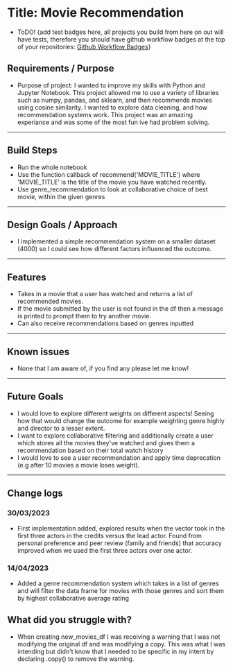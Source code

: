 # Title: Movie Recommendation

- ToDO!
  {add test badges here, all projects you build from here on out will have tests, therefore you should have github workflow badges at the top of your repositories: [Github Workflow Badges](https://docs.github.com/en/actions/monitoring-and-troubleshooting-workflows/adding-a-workflow-status-badge)}

## Requirements / Purpose

- Purpose of project: I wanted to improve my skills with Python and Jupyter Notebook. This project allowed me to use a variety of libraries such as numpy, pandas, and sklearn, and then recommends movies using cosine similarity.
  I wanted to explore data cleaning, and how recommendation systems work. This project was an amazing experiance and was some of the most fun ive had problem solving.

---

## Build Steps

- Run the whole notebook
- Use the function callback of recommend('MOVIE_TITLE') where 'MOVIE_TITLE' is the title of the movie you have watched recently.
- Use genre_recommendation to look at collaborative choice of best movie, within the given genres

---

## Design Goals / Approach

- I implemented a simple recommendation system on a smaller dataset (4000) so I could see how different factors influenced the outcome.

---

## Features

- Takes in a movie that a user has watched and returns a list of recommended movies.
- If the movie submitted by the user is not found in the df then a message is printed to prompt them to try another movie.
- Can also receive recommendations based on genres inputted

---

## Known issues

- None that I am aware of, if you find any please let me know!

---

## Future Goals

- I would love to explore different weights on different aspects! Seeing how that would change the outcome for example weighting genre highly and director to a lesser extent.
- I want to explore collaborative filtering and additionally create a user which stores all the movies they've watched and gives them a recommendation based on their total watch history
- I would love to see a user recommendation and apply time deprecation (e.g after 10 movies a movie loses weight).

---

## Change logs

### 30/03/2023

- First implementation added, explored results when the vector took in the first three actors in the credits versus the lead actor. Found from personal preference and peer review (family and friends) that accuracy improved when we used the first three actors over one actor.

### 14/04/2023

- Added a genre recommendation system which takes in a list of genres and will filter the data frame for movies with those genres and sort them by highest collaborative average rating

## What did you struggle with?

- When creating new_movies_df I was receiving a warning that I was not modifying the original df and was modifying a copy. This was what I was intending but didn't know that I needed to be specific in my intent by declaring .copy() to remove the warning.
